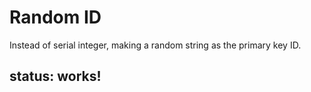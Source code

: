 # Random ID

Instead of serial integer, making a random string as the primary key ID.

## status:  works!


